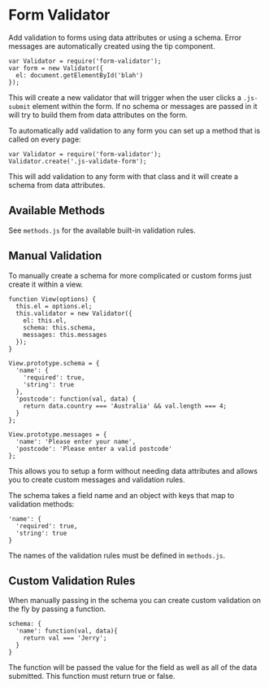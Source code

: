 # Form Validator

Add validation to forms using data attributes or using a schema. Error messages are
automatically created using the tip component.

    var Validator = require('form-validator');
    var form = new Validator({
      el: document.getElementById('blah')
    });

This will create a new validator that will trigger when the user clicks a `.js-submit`
element within the form. If no schema or messages are passed in it will try to build
them from data attributes on the form.

To automatically add validation to any form you can set up a method that is called on 
every page:

    var Validator = require('form-validator');
    Validator.create('.js-validate-form');

This will add validation to any form with that class and it will create a schema from 
data attributes.

## Available Methods

See `methods.js` for the available built-in validation rules.

## Manual Validation

To manually create a schema for more complicated or custom forms just create it within a view.

    function View(options) {
      this.el = options.el;
      this.validator = new Validator({ 
        el: this.el,
        schema: this.schema,
        messages: this.messages
      });
    }

    View.prototype.schema = {
      'name': {
        'required': true,
        'string': true
      },
      'postcode': function(val, data) {
        return data.country === 'Australia' && val.length === 4;
      }
    };

    View.prototype.messages = {
      'name': 'Please enter your name',
      'postcode': 'Please enter a valid postcode'
    };

This allows you to setup a form without needing data attributes and allows you to create
custom messages and validation rules.

The schema takes a field name and an object with keys that map to validation methods:

    'name': {
      'required': true,
      'string': true
    }

The names of the validation rules must be defined in `methods.js`.

## Custom Validation Rules

When manually passing in the schema you can create custom validation on the fly by passing
a function.

    schema: {
      'name': function(val, data){
        return val === 'Jerry';
      }
    }

The function will be passed the value for the field as well as all of the data submitted. This
function must return true or false.